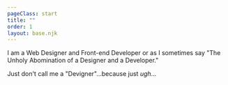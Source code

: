 ```yaml
---
pageClass: start
title: ""
order: 1
layout: base.njk
---
```

I am a Web Designer and Front-end Developer or as I sometimes say "The Unholy Abomination of a Designer and a Developer."

Just don't call me a "Devigner"...because just *ugh*...
